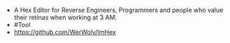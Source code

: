 - A Hex Editor for Reverse Engineers, Programmers and people who value their retinas when working at 3 AM.
- #Tool
- https://github.com/WerWolv/ImHex